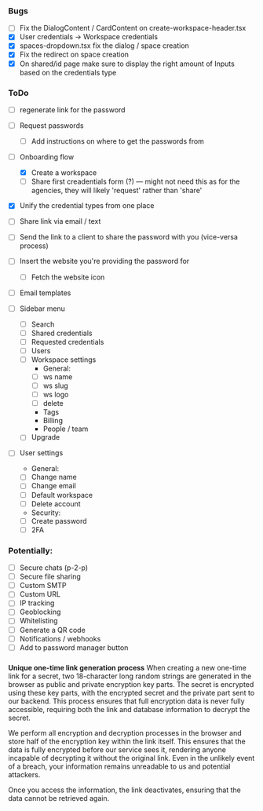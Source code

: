 ### Bugs

-   [ ] Fix the DialogContent / CardContent on create-workspace-header.tsx
-   [x] User credentials -> Workspace credentials
-   [x] spaces-dropdown.tsx fix the dialog / space creation
-   [x] Fix the redirect on space creation
-   [x] On shared/id page make sure to display the right amount of Inputs based on the credentials type

### ToDo

-   [ ] regenerate link for the password
-   [ ] Request passwords
    -   [ ] Add instructions on where to get the passwords from
-   [ ] Onboarding flow

    -   [x] Create a workspace
    -   [ ] Share first creadentials form (?)
            — might not need this as for the agencies, they will likely 'request' rather than 'share'

-   [x] Unify the credential types from one place
-   [ ] Share link via email / text
-   [ ] Send the link to a client to share the password with you (vice-versa process)
-   [ ] Insert the website you're providing the password for
    -   [ ] Fetch the website icon
-   [ ] Email templates

-   [ ] Sidebar menu

    -   [ ] Search
    -   [ ] Shared credentials
    -   [ ] Requested credentials
    -   [ ] Users
    -   [ ] Workspace settings
        -   General:
        -   [ ] ws name
        -   [ ] ws slug
        -   [ ] ws logo
        -   [ ] delete
        -   Tags
        -   Billing
        -   People / team
    -   [ ] Upgrade

-   [ ] User settings
    -   General:
    -   [ ] Change name
    -   [ ] Change email
    -   [ ] Default workspace
    -   [ ] Delete account
    -   Security:
    -   [ ] Create password
    -   [ ] 2FA

### Potentially:

-   [ ] Secure chats (p-2-p)
-   [ ] Secure file sharing
-   [ ] Custom SMTP
-   [ ] Custom URL
-   [ ] IP tracking
-   [ ] Geoblocking
-   [ ] Whitelisting
-   [ ] Generate a QR code
-   [ ] Notifications / webhooks
-   [ ] Add to password manager button

###

**Unique one-time link generation process**
When creating a new one-time link for a secret, two 18-character long random strings are generated in the browser as public and private encryption key parts. The secret is encrypted using these key parts, with the encrypted secret and the private part sent to our backend. This process ensures that full encryption data is never fully accessible, requiring both the link and database information to decrypt the secret.

We perform all encryption and decryption processes in the browser and store half of the encryption key within the link itself. This ensures that the data is fully encrypted before our service sees it, rendering anyone incapable of decrypting it without the original link. Even in the unlikely event of a breach, your information remains unreadable to us and potential attackers.

Once you access the information, the link deactivates, ensuring that the data cannot be retrieved again.
